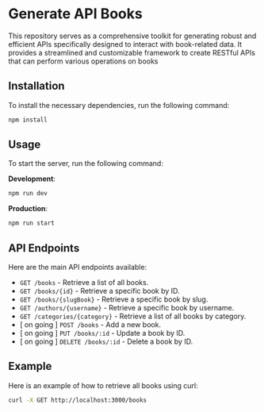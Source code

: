 # Generate API Books

This repository serves as a comprehensive toolkit for generating robust and efficient APIs specifically designed to interact with book-related data. It provides a streamlined and customizable framework to create RESTful APIs that can perform various operations on books

## Installation
To install the necessary dependencies, run the following command:

```bash
npm install
```

## Usage
To start the server, run the following command:

**Development**:

```bash
npm run dev
```

**Production**:

```bash
npm run start
```

## API Endpoints
Here are the main API endpoints available:

- `GET /books` - Retrieve a list of all books.
- `GET /books/{id}` - Retrieve a specific book by ID.
- `GET /books/{slugBook}` - Retrieve a specific book by slug.
- `GET /authors/{username}` - Retrieve a specific book by username.
- `GET /categories/{category}` - Retrieve a list of all books by category.
- [ on going ] `POST /books` - Add a new book.
- [ on going ] `PUT /books/:id` - Update a book by ID.
- [ on going ] `DELETE /books/:id` - Delete a book by ID.

## Example
Here is an example of how to retrieve all books using curl:

```bash
curl -X GET http://localhost:3000/books
```

